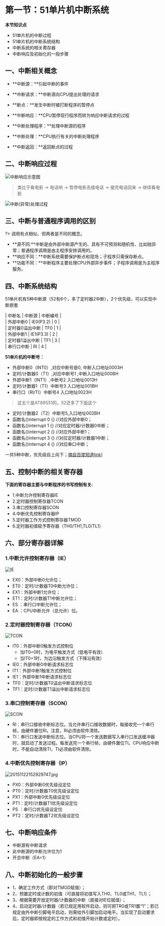 # 第一节：51单片机中断系统

**本节知识点**

- 51单片机的中断过程
- 51单片机的中断系统结构
- 中断系统的相关寄存器
- 中断响应及初始化的一般步骤

## 一、中断相关概念
- **中断源：**引起中断的事件

- **中断请求：**中断源向CPU提出处理的请求

- **断点：**发生中断时被打断程序的暂停点

- **中断响应：**CPU暂停现行程序而转为响应中断请求的过程

- **中断处理程序：**处理中断源的程序

- **中断处理：**CPU执行有关的中断处理程序

- **中断返回：**返回断点的过程

## 二、中断响应过程

![中断响应示意图](http://upload-images.jianshu.io/upload_images/6757403-a353a93a87dd7b46.jpg?imageMogr2/auto-orient/strip%7CimageView2/2/w/1240)

> 类比于看电影 -> 电话响 -> 暂停电影去接电话 -> 接完电话回来 -> 继续看电影

![中断(异常)处理过程](http://upload-images.jianshu.io/upload_images/6757403-5f73efd7bba72df5.png?imageMogr2/auto-orient/strip%7CimageView2/2/w/1240)

## 三、中断与普通程序调用的区别

?> 调用有点相似、但两者是不同的概念。

- **源不同:**中断是由外部中断源产生的、具有不可预测和随机性、比如抛异常；普通程序调用是由主程序安排调用的。
- **响应不同：**中断系统需要保护断点和现场；子程序只需保存断点。
- **功能不同：**中断程序主要处理CPU外部异步事件；子程序调用是为主程序服务。

## 四、中断系统结构

51单片机有5种中断源（52有6个，多了定时器2中断），2个优先级，可以实现中断嵌套

| 中断名         | 中断源    | 中断编号 |  
| 外部中断0      | IE0(P3.2) |   0    |  
| 定时器0溢出中断 | TF0      |    1    |  
| 外部中断1      | IE1(P3.3) |   2    |  
| 定时器1溢出中断 | TF1      |    3    |  
| 串行口中断     | RI       |    4    |  

**51单片机的中断号：**

- 外部中断0（INT0）,对应中断号是0, 中断入口地址0003H
- 定时/计数器0（T1）,对应中断号1 ,中断入口地址000BH
- 外部中断1（INT1）,中断号2 入口地址0013H
- 定时/计数器1（T1）中断号3 入口地址001BH
- 串行口（RI/TI）中断号4 入口地址0023H
> 这五个是AT89S51的，52还多了下面这个
- 定时/计数器2（T2）中断号5,入口地址002BH
- 函数名()interrupt 0 {} //对应外部中断0；
- 函数名()interrupt 1 {} //对应定时器/计数器0中断；
- 函数名()interrupt 2 {} //对应外部中断1；
- 函数名()interrupt 3 {} //对应定时器/计数器1中断；
- 函数名()interrupt 4 {} //对应串口中断；

一共5种中断，优先级自上向下；[摘自百度知道link](https://zhidao.baidu.com/question/119187737.html)]

## 五、控制中断的相关寄存器

**下面的寄存器主要与中断程序的书写控制有关:**

- 1.中断允许控制寄存器IE
- 2.定时器控制寄存器TCON
- 3.串口控制寄存器SCON
- 4.中断优先控制寄存器IP
- 5.定时器工作方式控制寄存器TMOD
- 6.定时器初值赋予寄存器（TH0/TH1,TL0/TL1）

## 六、部分寄存器详解
### 1.中断允许控制寄存器（IE）
![IE](http://upload-images.jianshu.io/upload_images/6757403-16ac9adf108af532.jpg?imageMogr2/auto-orient/strip%7CimageView2/2/w/1240)

- EX0：外部中断0允许位； 
- ET0：定时/计数器T0中断允许位； 
- EX1：外部中断1允许位； 
- ET1：定时/计数器T1中断允许位； 
- ES ：串行口中断允许位； 
- EA ：CPU中断允许（总允许）位。 

### 2.定时器控制寄存器（TCON）
![TCON](http://upload-images.jianshu.io/upload_images/6757403-8e2a176b1fb285a6.jpg?imageMogr2/auto-orient/strip%7CimageView2/2/w/1240)

- IT0：外部中断0触发方式控制位 
  - 当IT0=0时，为电平触发方式（低电平有效） 
  - 当IT0=1时，为边沿触发方式（下降沿有效） 
- IE0：外部中断0中断请求标志位 
- IT1：外部中断1触发方式控制位 
- IE1：外部中断1中断请求标志位 
- TF0：定时/计数器T0溢出中断请求标志位 
- TF1：定时/计数器T1溢出中断请求标志位 

### 3.串口控制寄存器（SCON）
![SCON](http://upload-images.jianshu.io/upload_images/6757403-f619d78b0293c430.jpg?imageMogr2/auto-orient/strip%7CimageView2/2/w/1240)

- RI：串行口接收中断标志位。当允许串行口接收数据时，每接收完一个串行帧，由硬件置位RI。注意，RI必须由软件清除。 
- TI：串行口发送中断标志位。当CPU将一个发送数据写入串行口发送缓冲器时，就启动了发送过程。每发送完一个串行帧，由硬件置位TI。CPU响应中断时，不能自动清除TI，TI必须由软件清除。 

### 4.中断优先控制寄存器（IP）
![20151122152929747.jpg](http://upload-images.jianshu.io/upload_images/6757403-8d7af93bbd62ff5c.jpg?imageMogr2/auto-orient/strip%7CimageView2/2/w/1240)

- PX0：外部中断0优先级设定位 
- PT0：定时/计数器T0优先级设定位 
- PX1：外部中断0优先级设定位 
- PT1：定时/计数器T1优先级设定位 
- PS ：串行口优先级设定位 
- PT2：定时/计数器T2优先级设定位

## 七、中断响应条件

- 中断源有中断请求
- 此中断源的中断允许位为1
- 开总中断（EA=1）

## 八、中断初始化的一般步骤

- 1、确定工作方式（即对TMOD赋值）；
- 2、预置定时或计数的初值（可直接将初值写入TH0、TL0或TH1、TL1）；
- 3、根据需要开放定时器/计数器的中断（直接对IE位赋值）；
- 4、启动定时器/计数器（若已规定用软件启动，则可把TR0或TR1置“1”；若已规定由外中断引脚电平启动，则需给外引脚加启动电平。当实现了启动要求后，定时器即按规定的工作方式和初值开始计数或定时）。
